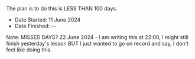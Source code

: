 The plan is to do this is LESS THAN 100 days. 
- Date Started: 11 June 2024
- Date Finished: --

Note: MISSED DAYS?
22 June 2024 - I am writing this at 22:00, I might still finish yesterday's lesson BUT I just wanted to go on record and say, I don't feel like doing this.
